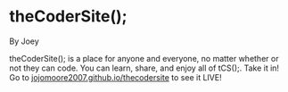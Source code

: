 # theCoderSite();
By Joey

theCoderSite(); is a place for anyone and everyone, no matter whether or not they can code. You can learn, share, and enjoy all of tCS();. Take it in! Go to [jojomoore2007.github.io/thecodersite](https://jojomoore2007.github.io/thecodersite) to see it LIVE!
